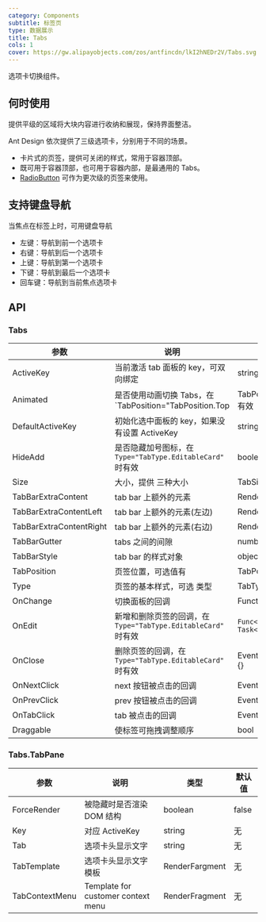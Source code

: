 ```yaml
---
category: Components
subtitle: 标签页
type: 数据展示
title: Tabs
cols: 1
cover: https://gw.alipayobjects.com/zos/antfincdn/lkI2hNEDr2V/Tabs.svg
---
```


选项卡切换组件。

## 何时使用

提供平级的区域将大块内容进行收纳和展现，保持界面整洁。

Ant Design 依次提供了三级选项卡，分别用于不同的场景。

- 卡片式的页签，提供可关闭的样式，常用于容器顶部。
- 既可用于容器顶部，也可用于容器内部，是最通用的 Tabs。
- [RadioButton](/components/radio/#components-radio-demo-radiobutton) 可作为更次级的页签来使用。

## 支持键盘导航

当焦点在标签上时，可用键盘导航

- <kbd>左键</kbd>：导航到前一个选项卡
- <kbd>右键</kbd>：导航到后一个选项卡
- <kbd>上键</kbd>：导航到第一个选项卡
- <kbd>下键</kbd>：导航到最后一个选项卡
- <kbd>回车键</kbd>：导航到当前焦点选项卡

## API

### Tabs

| 参数 | 说明 | 类型 | 默认值 |
| --- | --- | --- | --- |
| ActiveKey | 当前激活 tab 面板的 key，可双向绑定 | string | 无 |
| Animated | 是否使用动画切换 Tabs，在 `TabPosition="TabPosition.Top|TabPosition.Bottom"` 时有效 | bool | false |
| DefaultActiveKey | 初始化选中面板的 key，如果没有设置 ActiveKey | string | 第一个面板 |
| HideAdd | 是否隐藏加号图标，在 `Type="TabType.EditableCard"` 时有效 | boolean | false |
| Size | 大小，提供 三种大小 | TabSize | `TabSize.Default` |
| TabBarExtraContent | tab bar 上额外的元素 | RenderFargment | 无 |
| TabBarExtraContentLeft |  tab bar 上额外的元素(左边) | RenderFargment | - |
| TabBarExtraContentRight | tab bar 上额外的元素(右边) | RenderFargment | - |
| TabBarGutter | tabs 之间的间隙 | number | 无 |
| TabBarStyle | tab bar 的样式对象 | object | - |
| TabPosition | 页签位置，可选值有 | TabPosition | `TabPosition.Top` |
| Type | 页签的基本样式，可选 类型 | TabType | `TabType.Line` |
| OnChange | 切换面板的回调 | Function(activeKey) {} | 无 |
| OnEdit | 新增和删除页签的回调，在 `Type="TabType.EditableCard"` 时有效 | `Func<string, string, Task<bool>>` | 无 |
| OnClose | 删除页签的回调，在 `Type="TabType.EditableCard"` 时有效 | EventCallback(targetKey) {} | - |
| OnNextClick | next 按钮被点击的回调 | EventCallback | 无 |
| OnPrevClick | prev 按钮被点击的回调 | EventCallback | 无 |
| OnTabClick | tab 被点击的回调 | EventCallback | 无 |
| Draggable | 使标签可拖拽调整顺序 | bool | false |

### Tabs.TabPane

| 参数        | 说明                      | 类型              | 默认值 |
| ----------- | ------------------------- | ----------------- | ------ |
| ForceRender | 被隐藏时是否渲染 DOM 结构 | boolean           | false  |
| Key         | 对应 ActiveKey            | string            | 无     |
| Tab         | 选项卡头显示文字          | string | 无     |
| TabTemplate | 选项卡头显示文字模板       | RenderFargment | 无     |
| TabContextMenu | Template for customer context menu | RenderFragment | 无 |